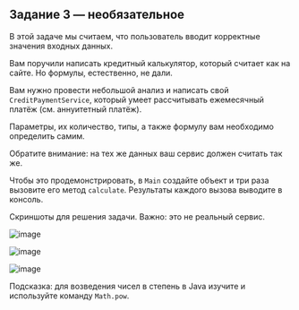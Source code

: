 ## Задание 3 — необязательное

В этой задаче мы считаем, что пользователь вводит корректные значения входных данных.

Вам поручили написать кредитный калькулятор, который считает как на сайте. Но формулы, естественно, не дали.

Вам нужно провести небольшой анализ и написать свой `CreditPaymentService`, который умеет рассчитывать ежемесячный платёж (см. аннуитетный платёж).

Параметры, их количество, типы, а также формулу вам необходимо определить самим.

Обратите внимание: на тех же данных ваш сервис должен считать так же.

Чтобы это продемонстрировать, в `Main` создайте объект и три раза вызовите его метод `calculate`. Результаты каждого вызова выводите в консоль.

Скриншоты для решения задачи. Важно: это не реальный сервис.

![image](https://user-images.githubusercontent.com/53707586/212545840-11c9918b-832a-4f19-9ade-29e5c259ecf8.png)

![image](https://user-images.githubusercontent.com/53707586/212545847-3b72640a-3c13-49dd-bacd-0020c8d4966a.png)

![image](https://user-images.githubusercontent.com/53707586/212545851-949d5826-82dc-47f7-b18a-e476819633af.png)

Подсказка: для возведения чисел в степень в Java изучите и используйте команду `Math.pow`.
